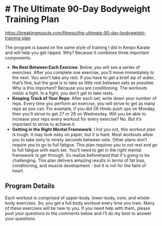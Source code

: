 # # The Ultimate 90-Day Bodyweight Training Plan
https://breakingmuscle.com/fitness/the-ultimate-90-day-bodyweight-training-plan

The program is based on the same style of training I did in Kenpo Karate and will help you get ripped. Why? Because it combines three important components:
 
- **No Rest Between Each Exercise**: Below, you will see a series of exercises. After you complete one exercise, you’ll move immediately to the next. You won’t take any rest. If you have to get a brief sip of water, that’s fine, but the goal is to take as little rest between sets as possible. Why is this important? Because you are conditioning. The workouts mimic a fight. In a fight, you don’t get to take rests.
- **Keeping Track of Your Reps**: After each set, write down your number of reps. Every time you perform an exercise, you will strive to get as many reps as you can. For example, if you did 26 Hindu push ups on Monday, then you’ll strive to get 27 or 28 on Wednesday. Will you be able to increase your reps every workout for every exercise? No. But it’s important to strive to achieve it.
- **Getting in the Right Mental Framework**: I kid you not, this workout plan is tough. It may look easy on paper, but it is hard. Most workouts allow you to take sixty to ninety seconds between sets. Other plans don’t require you to go to full fatigue. This plan requires you to not rest and go to full fatigue with each set. You’ll need to get in the right mental framework to get through. So realize beforehand that it's going to be challenging. This plan delivers amazing results in terms of fat loss, conditioning, and muscle development - but it is not for the faint of heart.

## Program Details
Each workout is comprised of upper-body, lower-body, core, and whole-body exercises. So, you get a full body workout every time you train. Many of these exercises will be new to you. If you need help with them, please post your questions to the comments below and I’ll do my best to answer your questions.

